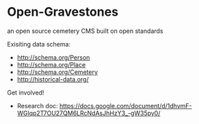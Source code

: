 Open-Gravestones
================

an open source cemetery CMS built on open standards

Exisiting data schema:
* http://schema.org/Person
* http://schema.org/Place
* http://schema.org/Cemetery
* http://historical-data.org/



Get involved!
* Research doc: https://docs.google.com/document/d/1dhvmF-WGlqp2T7OU27QM6LRcNdAsJhHzY3_-gW35py0/
